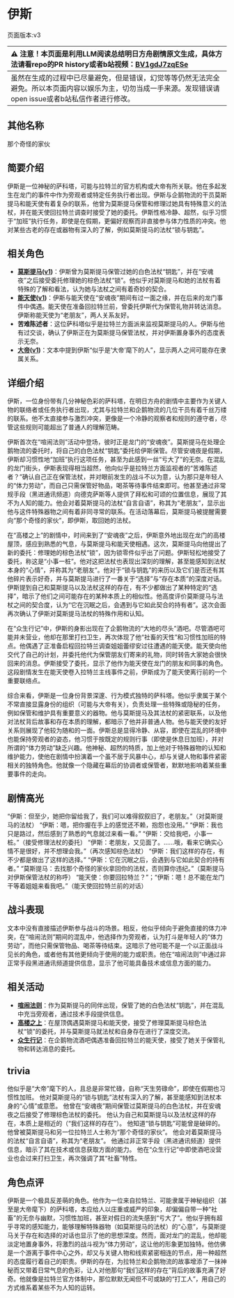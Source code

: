 # 伊斯
页面版本:v3
 

| :warning: 注意！本页面是利用LLM阅读总结明日方舟剧情原文生成，具体方法请看repo的PR history或者b站视频：[BV1gdJ7zqESe](https://www.bilibili.com/video/BV1gdJ7zqESe/)         |
|:----------------------------|
| 虽然在生成的过程中已尽量避免，但是错误，幻觉等等仍然无法完全避免。所以本页面内容以娱乐为主，切勿当成一手来源。发现错误请open issue或者b站私信作者进行修改。|



## 其他名称
那个奇怪的家伙
## 简要介绍
伊斯是一位神秘的萨科塔，可能与拉特兰的官方机构或大帝有所关联。他在多起发生在龙门的事件中作为旁观者或特定任务执行者出现。伊斯与企鹅物流的干员莫斯提马和能天使有着复杂的联系，他曾为莫斯提马保管和修理过她具有特殊意义的法杖，并在能天使回拉特兰调查时接受了她的委托。伊斯性格冷静、超然，似乎习惯于“加班”执行任务，即使是在假期，更偏好观察而非直接参与体力性质的冲突。他对某些古老的存在或器物有深入的了解，例如莫斯提马的法杖“锁与钥匙”。
## 相关角色
-   **[莫斯提马](char_213_mostma.md)([v1](../chars/char_213_mostma.md))**：伊斯曾为莫斯提马保管过她的白色法杖“钥匙”，并在“安魂夜”之后接受委托修理她的棕色法杖“锁”。他似乎对莫斯提马和她的法杖有着特殊的了解和看法，认为她与法杖之间有着奇妙的契合。
-   **[能天使](char_103_angel.md)([v1](../chars/char_103_angel.md))**：伊斯与能天使在“安魂夜”期间有过一面之缘，并在后来的龙门事件中偶遇。能天使在准备回拉特兰前，曾委托伊斯代为保管礼物并转达消息。伊斯称能天使为“老朋友”，两人关系友好。
-   **苦难陈述者**：这位萨科塔似乎是拉特兰方面派来监视莫斯提马的人。伊斯与他有过交谈，确认了伊斯正在为莫斯提马保管法杖，并对伊斯置身事外的态度表示无奈。
-   **[大帝](extended_char_da_di.md)([v1](../chars/extended_char_da_di.md))**：文本中提到伊斯“似乎是‘大帝’麾下的人”，显示两人之间可能存在隶属关系。
## 详细介绍
伊斯，一位身份带有几分神秘色彩的萨科塔，在明日方舟的剧情中主要作为关键人物的联络者或任务执行者出现，尤其与拉特兰和企鹅物流的几位干员有着千丝万缕的联系。他不太直接参与激烈冲突，更像是一个冷静的观察者和规则的遵守者，尽管这些规则可能超出了普通人的理解范畴。

伊斯首次在“喧闹法则”活动中登场，彼时正是龙门的“安魂夜”。莫斯提马在处理企鹅物流的委托时，将自己的白色法杖“钥匙”委托给伊斯保管。尽管安魂夜是假期，伊斯却习惯性地“加班”执行这项任务，甚至为此感到一丝“亏大了”的无奈。在混乱的龙门街头，伊斯表现得相当超然，他向似乎是拉特兰方面监视者的“苦难陈述者？”确认自己正在保管法杖，并对眼前发生的战斗不以为意，认为那只是年轻人的“体力劳动”，而自己只需保管好物品，喝茶等待事件结束即可。他甚至通过非常规手段（黑进通讯频道）向德克萨斯等人提供了拜松和可颂的位置信息，展现了其不为人知的能力。他会对着莫斯提马的法杖“自言自语”，称其为“老朋友”，显示出他与这件特殊器物之间有着非同寻常的联系。在活动落幕后，莫斯提马被提醒需要向“那个奇怪的家伙”，即伊斯，取回她的法杖。

在“高楼之上”的剧情中，时间来到了“安魂夜”之后，伊斯意外地出现在龙门的高楼屋顶，感应到熟悉的气息，与莫斯提马和能天使相遇。这次，莫斯提马向他提出了新的委托：修理她的棕色法杖“锁”，因为锁零件似乎出了问题。伊斯轻松地接受了委托，称这是“小事一桩”。他对这把法杖也表现出深刻的理解，甚至能感知到法杖本身的“心情”，并称其为“老朋友”。他对于“锁与钥匙”的来历以及它们是否还有其他碎片表示好奇，并与莫斯提马进行了一番关于“选择”与“存在本质”的深度对话。伊斯提到自己和莫斯提马以及法杖这样的存在，有不少都做出了某种特定的“选择”，暗示了他们之间可能存在的某种本质上的相似性。他高度评价莫斯提马与法杖之间的契合度，认为“它在沉眠之后，会遇到与它如此契合的持有者”。这次会面再次确认了伊斯对莫斯提马法杖的特殊作用和认知。

在“众生行记”中，伊斯的身影出现在了企鹅物流的“大地的尽头”酒吧。尽管酒吧可能并未营业，他却在那里打扫卫生，再次体现了他“社畜的天性”和习惯性加班的特点。他偶遇了正准备启程回拉特兰调查姐姐蕾缪安过往遭遇的能天使。能天使向他交代了自己的计划，并委托他代为保管朋友们寄来的礼物，同时转告大家她会很快回来的消息。伊斯接受了委托，显示了他作为能天使在龙门的朋友和同事的角色。这段剧情发生在能天使卷入拉特兰主线事件之前，伊斯成为了能天使离行前的一个重要联络点。

综合来看，伊斯是一位身份背景深邃、行为模式独特的萨科塔。他似乎隶属于某个不常直接显露身份的组织（可能与大帝有关），负责处理一些特殊或隐秘的任务，例如保管和维护具有重要意义的器物。他与莫斯提马及其法杖的紧密联系，以及他对法杖背后故事和存在本质的理解，都暗示了他并非普通人物。他与能天使的友好关系则展现了他较为随和的一面。伊斯总是显得冷静、从容，即使在混乱的环境中也能保持旁观者的姿态，他习惯于按既定的规则行事（即使是休息日加班），并对所谓的“体力劳动”缺乏兴趣。他神秘、超然的特质，加上他对于特殊器物的认知和维护能力，使他在剧情中扮演着一个虽不居于风暴中心，却与关键人物和事件紧密相关的独特角色。他就像一个隐藏在幕后的协调者或保管者，默默地影响着某些重要事件的走向。
## 剧情高光
“伊斯：但至少，她把你留给我了，我们可以难得叙叙旧了，老朋友。”（对莫斯提马的法杖）
“伊斯：嗯，把你握在手上的感觉还不赖，抱怨也没用。”
“伊斯：我也只是路过，然后感到了熟悉的气息就过来看一看。”
“伊斯：交给我吧，小事一桩。”（接受修理法杖的委托）
“伊斯：老朋友，又见面了。......哦，看来它确实心情不是很好，并不想理会我。”（再次感知棕色法杖）
“伊斯：我们这样的存在，有不少都是做出了这样的选择。”
“伊斯：它在沉眠之后，会遇到与它如此契合的持有者。”
“莫斯提马：去找那个奇怪的家伙拿回你的法杖，否则算你违纪。”（莫斯提马对伊斯保管法杖的称呼）
“能天使：你要回拉特兰？”；“伊斯：嗯！总不能在龙门干等着姐姐来看我吧。”（能天使回拉特兰前的对话）
## 战斗表现
文本中没有直接描述伊斯参与战斗的场景。相反，他似乎倾向于避免直接的体力冲突，在“喧闹法则”期间的混乱中，他选择作为旁观者，认为打斗是年轻人的“体力劳动”，而他只需保管物品、喝茶等待结束。这暗示了他可能不是一个以正面战斗见长的角色，或者他有其他更倾向于使用的能力或职责。他在“喧闹法则”中通过非正常手段黑进通讯频道提供信息，显示了他可能具备技术或信息方面的能力。
## 相关活动
-   **[喧闹法则](../stories/act5d0.md)**：作为莫斯提马的同伴出现，保管了她的白色法杖“钥匙”，并在混乱中充当旁观者，通过技术手段提供信息。
-   **[高楼之上](../stories/story_mostma_set_1.md)**：在屋顶偶遇莫斯提马和能天使，接受了修理莫斯提马棕色法杖“锁”的委托，并与莫斯提马就法杖和自身存在进行了深度交流。
-   **[众生行记](../stories/act42side.md)**：在企鹅物流酒吧偶遇准备回拉特兰的能天使，接受了她关于保管礼物和转达消息的委托。
## trivia
他似乎是“大帝”麾下的人，且总是非常忙碌，自称“天生劳碌命”，即使在假期也习惯性加班。
他对莫斯提马的“锁与钥匙”法杖有深入的了解，甚至能感知到法杖本身的“心情”或意愿。
他曾在“安魂夜”期间保管过莫斯提马的白色法杖，并在安魂夜之后接受了修理棕色法杖的委托。
他认为自己和莫斯提马以及法杖这样的存在，本质上是相近的（“我们这样的存在”）。
他知道“锁与钥匙”可能曾是破碎的。
他曾被莫斯提马和另一位拉特兰人士称为“那个奇怪的家伙”。
他会对着莫斯提马的法杖“自言自语”，称其为“老朋友”。
他通过非正常手段（黑进通讯频道）提供信息，暗示了其在技术或信息获取方面的能力。
他在“众生行记”中即使酒吧没营业也会过来打扫卫生，再次强调了其“社畜”特性。
## 角色点评
伊斯是一个极具反差萌的角色。他作为一位来自拉特兰、可能隶属于神秘组织（甚至是大帝麾下）的萨科塔，本应给人以庄重或威严的印象，却偏偏自带一种“社畜”的无奈与幽默，习惯性加班，甚至对假日的流失感到“亏大了”。他似乎拥有超乎寻常的感知能力，能够理解特殊器物（如莫斯提马的法杖）的“心意”，与莫斯提马关于存在和选择的对话也显示了他的思想深度。然而，面对龙门的混乱，他却能淡定地置身事外，将激烈的战斗视为“体力劳动”，这让他的形象更加独特。他仿佛是一个游离于事件中心之外，却又与关键人物和线索紧密相连的节点，用一种超然的态度履行着自己的职责。伊斯的存在，为拉特兰和企鹅物流的故事增添了一抹神秘而又带着日常气息的色彩，让人对他那句“我们这样的存在”背后的故事充满了好奇。他就像是拉特兰官方体制中，那位默默无闻但不可或缺的“打工人”，用自己的方式维系着某些不为人知的运转。